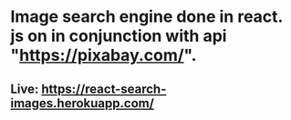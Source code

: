 # Image search engine done in react. js on in conjunction with api "https://pixabay.com/".
## Live:  https://react-search-images.herokuapp.com/
